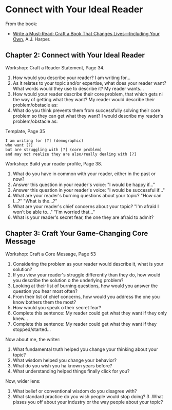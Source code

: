 # Connect with Your Ideal Reader

From the book:

* [Write a Must-Read: Craft a Book That Changes Lives―Including Your Own](https://amzn.to/3qbG5o0), A.J. Harper.

## Chapter 2: Connect with Your Ideal Reader

Workshop: Craft a Reader Statement, Page 34.

1. How would you describe your reader?
	I am writing for...
2. As it relates to your topic and/or expertise, what does your reader want? What words would they use to describe it?
	My reader wants...
3. How would your reader describe their core problem, that which gets ni the way of getting what they want?
	My reader would describe their problem/obstacle as:
4. What do you think prevents them from successfully solving their core problem so they can get what they want?
	I would describe my reader's problem/obstacle as:

Template, Page 35

	I am writing for [?] (demographic)
	who want [?]
	but are struggling with [?] (core problem)
	and may not realize they are also/really dealing with [?]


Workshop: Build your reader profile, Page 38.

1. What do you have in common with your reader, either in the past or now?
2. Answer this question in your reader's voice: "I would be happy if..."
3. Answer this question in your reader's voice: "I would be successful if..."
4. What are your reader's burning questions about your topic?
	"How can I...?"
	"What is the...?"
5. What are your reader's chief concerns about your topic?
	"I'm afraid I won't be able to..."
	"I'm worried that..."
6. What is your reader's secret fear, the one they are afraid to admit?



## Chapter 3: Craft Your Game-Changing Core Message

Workshop: Craft a Core Message, Page 53

1. Considering the problem as your reader would describe it, what is your solution?
2. If you view your reader's struggle differently than they do, how would you describe the solution o the underlying problem?
3. Looking at their list of burning questions, how would you answer the question you hear most often?
4. From their list of chief concerns, how would you address the one you know bothers them the most?
5. How would you speak o their secret fear?
6. Complete this sentence: My reader could get what they want if they only knew...
7. Complete this sentence: My reader could get what they want if they stopped/started...

Now about me, the writer:

1. What fundamental truth helped you change your thinking about your topic?
2. What wisdom helped you change your behavior?
3. What do you wish you ha known years before?
4. What understanding helped things finally click for you?

Now, wider lens:

1. What belief or conventional wisdom do you disagree with?
2. What standard practice do you wish people would stop doing?
3 .What pisses you off about your industry or the way people about your topic?
